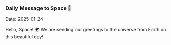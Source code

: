 ### Daily Message to Space 🌌
Date: 2025-01-24

Hello, Space! 🌍 We are sending our greetings to the universe from Earth on this beautiful day!

